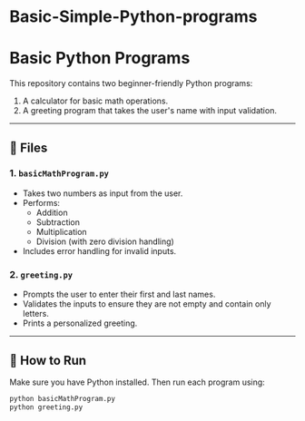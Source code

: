 # Basic-Simple-Python-programs

# Basic Python Programs

This repository contains two beginner-friendly Python programs:
1. A calculator for basic math operations.
2. A greeting program that takes the user's name with input validation.

---

## 📁 Files

### 1. `basicMathProgram.py`
- Takes two numbers as input from the user.
- Performs:
  - Addition
  - Subtraction
  - Multiplication
  - Division (with zero division handling)
- Includes error handling for invalid inputs.

### 2. `greeting.py`
- Prompts the user to enter their first and last names.
- Validates the inputs to ensure they are not empty and contain only letters.
- Prints a personalized greeting.

---

## 🚀 How to Run

Make sure you have Python installed. Then run each program using:

```bash
python basicMathProgram.py
python greeting.py
